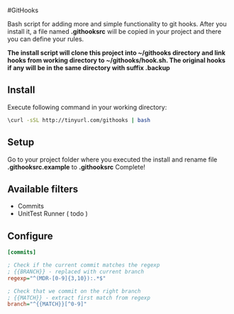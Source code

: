 #GitHooks

Bash script for adding more and simple functionality to git hooks. After you install it, a file named **.githooksrc** will be copied in your project and there you can define your rules.

**The install script will clone this project into ~/githooks directory and link hooks from working directory to ~/githooks/hook.sh. The original hooks if any will be in the same directory with suffix .backup**

## Install

Execute following command in your working directory:
```sh
\curl -sSL http://tinyurl.com/githooks | bash
```

## Setup
Go to your project folder where you executed the install and rename file **.githooksrc.example** to **.githooksrc** 
Complete!

## Available filters
- Commits
- UnitTest Runner ( todo )

## Configure

```INI
[commits]

; Check if the current commit matches the regexp
; {{BRANCH}} - replaced with current branch
regexp="^(MDR-[0-9]{3,10}):.*$"

; Check that we commit on the right branch
; {{MATCH}} - extract first match from regexp
branch="^{{MATCH}}[^0-9]"
```
